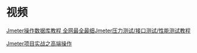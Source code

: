 



# 视频

 [Jmeter操作数据库教程 全网最全最细Jmeter压力测试/接口测试/性能测试教程](https://www.bilibili.com/video/av58050495/?spm_id_from=333.788.videocard.1)
 
 [Jmeter项目实战之高端操作](https://www.bilibili.com/video/av38187921/?spm_id_from=333.788.videocard.4)
